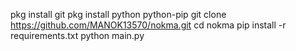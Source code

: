 pkg install git
pkg install python python-pip
git clone 
https://github.com/MANOK13570/nokma.git
cd nokma
pip install -r requirements.txt
python main.py
